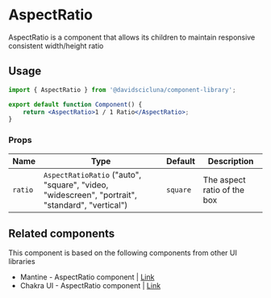# AspectRatio

AspectRatio is a component that allows its children to maintain responsive consistent width/height ratio

## Usage

```jsx
import { AspectRatio } from '@davidscicluna/component-library';

export default function Component() {
	return <AspectRatio>1 / 1 Ratio</AspectRatio>;
}
```

### Props

| Name    | Type                                                                                            | Default  | Description                 |
| ------- | ----------------------------------------------------------------------------------------------- | -------- | --------------------------- |
| `ratio` | `AspectRatioRatio` ("auto", "square", "video, "widescreen", "portrait", "standard", "vertical") | `square` | The aspect ratio of the box |

## Related components

This component is based on the following components from other UI libraries

-   Mantine - AspectRatio component | [Link](https://mantine.dev/core/aspect-ratio/)
-   Chakra UI - AspectRatio component | [Link](https://chakra-ui.com/docs/components/aspect-ratio/usage)
